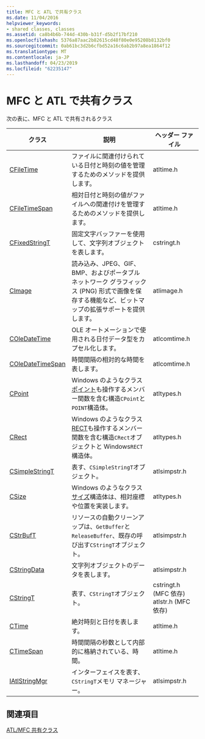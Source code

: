 ```yaml
---
title: MFC と ATL で共有クラス
ms.date: 11/04/2016
helpviewer_keywords:
- shared classes, classes
ms.assetid: ca8b4b6b-744d-430b-b31f-d5b2f17bf210
ms.openlocfilehash: 5376a87aac2b82615cd48f80e0e95208b8132bf0
ms.sourcegitcommit: 0ab61bc3d2b6cfbd52a16c6ab2b97a8ea1864f12
ms.translationtype: MT
ms.contentlocale: ja-JP
ms.lasthandoff: 04/23/2019
ms.locfileid: "62235147"
---
```

# <a name="classes-shared-by-mfc-and-atl"></a>MFC と ATL で共有クラス

次の表に、MFC と ATL で共有されるクラス

|クラス|説明|ヘッダー ファイル|
|-----------|-----------------|-----------------|
|[CFileTime](../../atl-mfc-shared/reference/cfiletime-class.md)|ファイルに関連付けられている日付と時刻の値を管理するためのメソッドを提供します。|atltime.h|
|[CFileTimeSpan](../../atl-mfc-shared/reference/cfiletimespan-class.md)|相対日付と時刻の値がファイルへの関連付けを管理するためのメソッドを提供します。|atltime.h|
|[CFixedStringT](../../atl-mfc-shared/reference/cfixedstringt-class.md)|固定文字バッファーを使用して、文字列オブジェクトを表します。|cstringt.h|
|[CImage](../../atl-mfc-shared/reference/cimage-class.md)|読み込み、JPEG、GIF、BMP、およびポータブル ネットワーク グラフィックス (PNG) 形式で画像を保存する機能など、ビットマップの拡張サポートを提供します。|atlimage.h|
|[COleDateTime](../../atl-mfc-shared/reference/coledatetime-class.md)|OLE オートメーションで使用される日付データ型をカプセル化します。|atlcomtime.h|
|[COleDateTimeSpan](../../atl-mfc-shared/reference/coledatetimespan-class.md)|時間間隔の相対的な時間を表します。|atlcomtime.h|
|[CPoint](../../atl-mfc-shared/reference/cpoint-class.md)|Windows のようなクラス[ポイント](/windows/desktop/api/windef/ns-windef-tagpoint)も操作するメンバー関数を含む構造`CPoint`と`POINT`構造体。|atltypes.h|
|[CRect](../../atl-mfc-shared/reference/crect-class.md)|Windows のようなクラス[RECT](/windows/desktop/api/windef/ns-windef-tagrect)も操作するメンバー関数を含む構造`CRect`オブジェクトと Windows`RECT`構造体。|atltypes.h|
|[CSimpleStringT](../../atl-mfc-shared/reference/csimplestringt-class.md)|表す、`CSimpleStringT`オブジェクト。|atlsimpstr.h|
|[CSize](../../atl-mfc-shared/reference/csize-class.md)|Windows のようなクラス[サイズ](/windows/desktop/api/windef/ns-windef-tagsize)構造体は、相対座標や位置を実装します。|atltypes.h|
|[CStrBufT](../../atl-mfc-shared/reference/cstrbuft-class.md)|リソースの自動クリーンアップは、`GetBuffer`と`ReleaseBuffer`、既存の呼び出す`CStringT`オブジェクト。|atlsimpstr.h|
|[CStringData](../../atl-mfc-shared/reference/cstringdata-class.md)|文字列オブジェクトのデータを表します。|atlsimpstr.h|
|[CStringT](../../atl-mfc-shared/reference/cstringt-class.md)|表す、`CStringT`オブジェクト。|cstringt.h (MFC 依存) atlstr.h (MFC 依存)|
|[CTime](../../atl-mfc-shared/reference/ctime-class.md)|絶対時刻と日付を表します。|atltime.h|
|[CTimeSpan](../../atl-mfc-shared/reference/ctimespan-class.md)|時間間隔の秒数として内部的に格納されている、時間。|atltime.h|
|[IAtlStringMgr](../../atl-mfc-shared/reference/iatlstringmgr-class.md)|インターフェイスを表す、`CStringT`メモリ マネージャー。|atlsimpstr.h|

## <a name="see-also"></a>関連項目

[ATL/MFC 共有クラス](../../atl-mfc-shared/atl-mfc-shared-classes.md)
